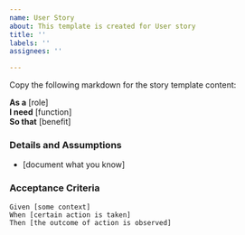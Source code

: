 ```yaml
---
name: User Story
about: This template is created for User story
title: ''
labels: ''
assignees: ''

---
```


Copy the following markdown for the story template content:

 **As a** [role]  
 **I need** [function]  
 **So that** [benefit]  
   
 ### Details and Assumptions
 * [document what you know]
   
 ### Acceptance Criteria  
   
 ```gherkin
 Given [some context]
 When [certain action is taken]
 Then [the outcome of action is observed]
